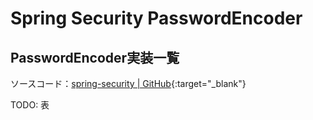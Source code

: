 # Spring Security PasswordEncoder

## PasswordEncoder実装一覧
ソースコード：[spring-security \| GitHub](https://github.com/spring-projects/spring-security/tree/main/crypto/src/main/java/org/springframework/security/crypto/password){:target="_blank"}

TODO: 表